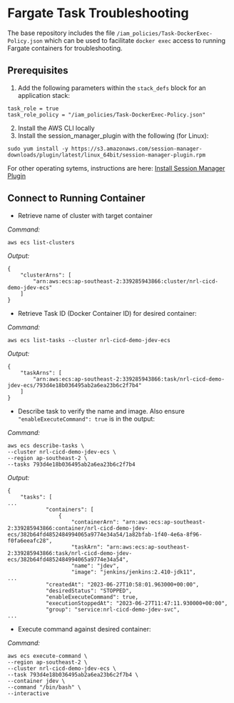 # Fargate Task Troubleshooting

The base repository includes the file `/iam_policies/Task-DockerExec-Policy.json` which can be used to facilitate `docker exec` access to running Fargate containers for troubleshooting.

## Prerequisites

1. Add the following parameters within the `stack_defs` block for an application stack:

```
task_role = true
task_role_policy = "/iam_policies/Task-DockerExec-Policy.json"
```

2. Install the AWS CLI locally
3. Install the session_manager_plugin with the following (for Linux):

`sudo yum install -y https://s3.amazonaws.com/session-manager-downloads/plugin/latest/linux_64bit/session-manager-plugin.rpm`

For other operating sytems, instructions are here: [Install Session Manager Plugin](https://docs.aws.amazon.com/systems-manager/latest/userguide/session-manager-working-with-install-plugin.html#install-plugin-linux)

## Connect to Running Container

- Retrieve name of cluster with target container

_Command:_
```
aws ecs list-clusters
```

_Output:_
```
{
    "clusterArns": [
        "arn:aws:ecs:ap-southeast-2:339285943866:cluster/nrl-cicd-demo-jdev-ecs"
    ]
}
```

- Retrieve Task ID (Docker Container ID) for desired container:

_Command:_
```
aws ecs list-tasks --cluster nrl-cicd-demo-jdev-ecs
```

_Output:_
```
{
    "taskArns": [
        "arn:aws:ecs:ap-southeast-2:339285943866:task/nrl-cicd-demo-jdev-ecs/793d4e18b036495ab2a6ea23b6c2f7b4"
    ]
}
```

- Describe task to verify the name and image.  Also ensure `"enableExecuteCommand": true` is in the output:

_Command:_
```
aws ecs describe-tasks \
--cluster nrl-cicd-demo-jdev-ecs \
--region ap-southeast-2 \
--tasks 793d4e18b036495ab2a6ea23b6c2f7b4
```

_Output:_
```
{
    "tasks": [
...
            "containers": [
                {
                    "containerArn": "arn:aws:ecs:ap-southeast-2:339285943866:container/nrl-cicd-demo-jdev-ecs/382b64fd4852484994065a9774e34a54/1a82bfab-1f40-4e6a-8f96-f0fa6eeafc28",
                    "taskArn": "arn:aws:ecs:ap-southeast-2:339285943866:task/nrl-cicd-demo-jdev-ecs/382b64fd4852484994065a9774e34a54",
                    "name": "jdev",
                    "image": "jenkins/jenkins:2.410-jdk11",
...
            "createdAt": "2023-06-27T10:58:01.963000+00:00",
            "desiredStatus": "STOPPED",
            "enableExecuteCommand": true,
            "executionStoppedAt": "2023-06-27T11:47:11.930000+00:00",
            "group": "service:nrl-cicd-demo-jdev-svc",
...
```

- Execute command against desired container:

_Command:_
```
aws ecs execute-command \
--region ap-southeast-2 \
--cluster nrl-cicd-demo-jdev-ecs \
--task 793d4e18b036495ab2a6ea23b6c2f7b4 \
--container jdev \
--command "/bin/bash" \
--interactive
```